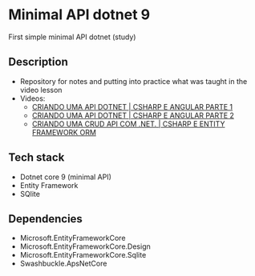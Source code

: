 # Minimal API dotnet 9

First simple minimal API dotnet (study)

## <a name="description"></a> Description
- Repository for notes and putting into practice what was taught in the video lesson
- Videos: 
  - [CRIANDO UMA API DOTNET | CSHARP E ANGULAR PARTE 1](https://youtu.be/Z94fONesCjY?si=ePuh50Noi1ehzWwh)
  - [CRIANDO UMA API DOTNET | CSHARP E ANGULAR PARTE 2](https://youtu.be/eDnGfeLquX0?si=YFD67ey6ZTRuNljf)
  - [CRIANDO UMA CRUD API COM .NET. | CSHARP E ENTITY FRAMEWORK ORM](https://youtu.be/b7OoeiG_BzU?si=C0BvbuVaGVZVY729)

## <a name="tech-stack"></a> Tech stack
- Dotnet core 9 (minimal API)
- Entity Framework
- SQlite

## <a name="dependencies"></a> Dependencies
- Microsoft.EntityFrameworkCore
- Microsoft.EntityFrameworkCore.Design
- Microsoft.EntityFrameworkCore.Sqlite
- Swashbuckle.ApsNetCore